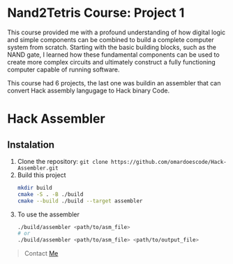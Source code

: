 # Nand2Tetris Course: Project 1

This course provided me with a profound understanding of how digital logic and simple components can be combined to build a complete computer system from scratch. Starting with the basic building blocks, such as the NAND gate, I learned how these fundamental components can be used to create more complex circuits and ultimately construct a fully functioning computer capable of running software.

This course had 6 projects, the last one was buildin an assembler that can convert Hack assembly langugage to Hack binary Code.

# Hack Assembler

## Instalation

1. Clone the repository: `git clone https://github.com/omardoescode/Hack-Assembler.git`
2. Build this project
   ```sh
   mkdir build
   cmake -S . -B ./build
   cmake --build ./build --target assembler
   ```
3. To use the assembler
   ```sh
   ./build/assembler <path/to/asm_file>
   # or
   ./build/assembler <path/to/asm_file> <path/to/output_file>
   ```

> Contact [Me](https://linkedin.com/in/omardoescode)
